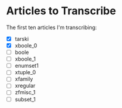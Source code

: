 # Articles to Transcribe

The first ten articles I'm transcribing:
- [X] tarski
- [X] xboole_0
- [ ] boole
- [ ] xboole_1
- [ ] enumset1
- [ ] xtuple_0
- [ ] xfamily
- [ ] xregular
- [ ] zfmisc_1
- [ ] subset_1